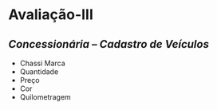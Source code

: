 # Avaliação-III

## _Concessionária – Cadastro de Veículos_

- Chassi Marca
- Quantidade
- Preço
- Cor
- Quilometragem
